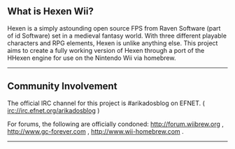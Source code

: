 ## What is Hexen Wii? ##
Hexen is a simply astounding open source FPS from Raven Software (part of id Software) set in a medieval fantasy world. With three different playable characters and RPG elements, Hexen is unlike anything else. This project aims to create a fully working version of Hexen through a port of the HHexen engine for use on the Nintendo Wii via homebrew.

---


## Community Involvement ##
The official IRC channel for this project is #arikadosblog on EFNET. ( [irc://irc.efnet.org/arikadosblog](irc://irc.efnet.org/arikadosblog) )

For forums, the following are officially condoned: http://forum.wiibrew.org , http://www.gc-forever.com ,  http://www.wii-homebrew.com .

---
